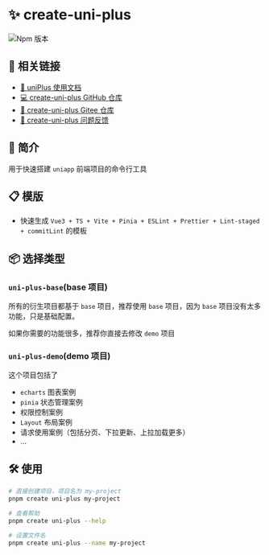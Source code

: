 # ✨ create-uni-plus

![Npm 版本](https://img.shields.io/badge/uniplus-cli_v0.0.8-green)

## 🔗 相关链接

- [📘 uniPlus 使用文档](https://jackie-lin.github.io/uni-plus-doc/)
- [💻 create-uni-plus GitHub 仓库](https://github.com/Jackie-Lin/create-uni-plus)
- [🚀 create-uni-plus Gitee 仓库](https://gitee.com/FOM/create-uni-plus)
- [🐛 create-uni-plus 问题反馈](https://github.com/Jackie-Lin/create-uni-plus/issues)

## 🌼 简介

用于快速搭建 `uniapp` 前端项目的命令行工具

## 📋️ 模版

- 快速生成 `Vue3 + TS + Vite + Pinia + ESLint + Prettier + Lint-staged + commitLint` 的模板

## 📦 选择类型

### `uni-plus-base`(base 项目)

所有的衍生项目都基于 `base` 项目，推荐使用 `base` 项目，因为 `base` 项目没有太多功能，只是基础配置。

如果你需要的功能很多，推荐你直接去修改 `demo` 项目

### `uni-plus-demo`(demo 项目)

这个项目包括了

- `echarts` 图表案例
- `pinia` 状态管理案例
- 权限控制案例
- `Layout` 布局案例
- 请求使用案例（包括分页、下拉更新、上拉加载更多）
- ...

## 🛠️ 使用

```bash
# 直接创建项目，项目名为 my-project
pnpm create uni-plus my-project

# 查看帮助
pnpm create uni-plus --help

# 设置文件名
pnpm create uni-plus --name my-project
```
